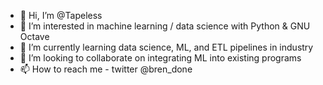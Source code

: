 - 👋 Hi, I’m @Tapeless
- 👀 I’m interested in machine learning / data science with Python & GNU Octave
- 🌱 I’m currently learning data science, ML, and ETL pipelines in industry
- 💞️ I’m looking to collaborate on integrating ML into existing programs
- 📫 How to reach me - twitter @bren_done

<!---
Tapeless/Tapeless is a ✨ special ✨ repository because its `README.md` (this file) appears on your GitHub profile.
You can click the Preview link to take a look at your changes.
--->
